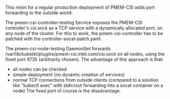 This mixin for a regular production deployment of PMEM-CSI adds port
forwarding to the outside world:

The pmem-csi-controller-testing Service exposes the PMEM-CSI controller's
csi.sock as a TCP service with a dynamically allocated port, on any
node of the cluster. For this to work, the pmem-csi-controller has
to be patched with the controller-socat-patch.yaml.

The pmem-csi-node-testing DaemonSet forwards
/var/lib/kubelet/plugins/pmem-csi.intel.com/csi.sock on all nodes,
using the fixed port 9735 (arbitrarily chosen). The advantage of this
approach is that:
- all nodes can be checked
- simple deployment (no dynamic creation of services)
- normal TCP connections from outside clients (compared to a solution
  like "kubectl exec" with stdin/out forwarding into a socat container
  on a node)
The fixed port of course is the disadvantage.
